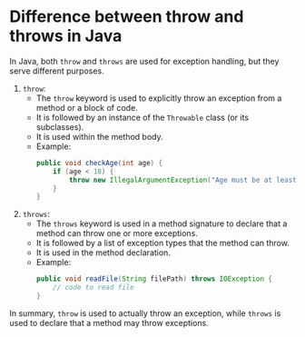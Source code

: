 # Difference between throw and throws in Java
In Java, both `throw` and `throws` are used for exception handling, but they serve different purposes.
1. `throw`:
   - The `throw` keyword is used to explicitly throw an exception from a method or a block of code.
   - It is followed by an instance of the `Throwable` class (or its subclasses).
   - It is used within the method body.
   - Example:
     ```java
     public void checkAge(int age) {
         if (age < 18) {
             throw new IllegalArgumentException("Age must be at least 18");
         }
     }
     ```
2. `throws`:
   - The `throws` keyword is used in a method signature to declare that a method can throw one or more exceptions.
   - It is followed by a list of exception types that the method can throw.
   - It is used in the method declaration.
   - Example:
     ```java
     public void readFile(String filePath) throws IOException {
         // code to read file
     }
     ```
In summary, `throw` is used to actually throw an exception, while `throws` is used to declare that a method may throw exceptions.
